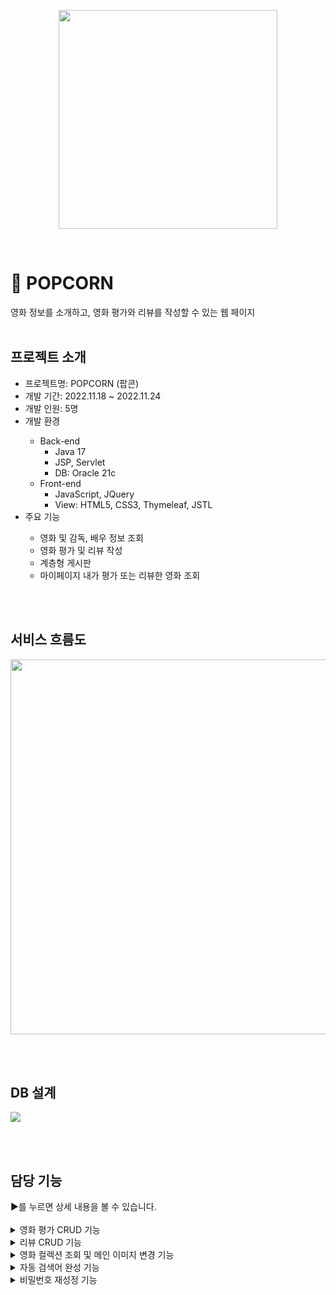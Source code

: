 <p align="center">
  <img src="https://github.com/yy-ham/Popcorn/assets/118264054/b799b1d5-260d-41ce-b76a-e502daf27df8" width="350">
</p>
<br>

# 🍿 POPCORN
영화 정보를 소개하고, 영화 평가와 리뷰를 작성할 수 있는 웹 페이지
<br>
<br>

<h2>프로젝트 소개</h2>
<ul>
  <li>프로젝트명: POPCORN (팝콘)</li>
  <li>개발 기간: 2022.11.18 ~ 2022.11.24</li>
  <li>개발 인원: 5명</li>
  <li>개발 환경</li>
  <ul>
    <li>Back-end
      <ul>
        <li>Java 17</li>
        <li>JSP, Servlet</li>
        <li>DB: Oracle 21c</li>
      </ul>
    </li>
    <li>Front-end
      <ul>
        <li>JavaScript, JQuery</li>
        <li>View: HTML5, CSS3, Thymeleaf, JSTL</li>
      </ul>
    </li>
  </ul>
  <li>주요 기능</li>
    <ul>
      <li>영화 및 감독, 배우 정보 조회</li>
      <li>영화 평가 및 리뷰 작성</li>
      <li>계층형 게시판</li>
      <li>마이페이지 내가 평가 또는 리뷰한 영화 조회</li>
    </ul>
</ul>
<br>
<br>

<h2>서비스 흐름도</h2>
<p>
  <img src="https://github.com/yy-ham/Trip-Contest/assets/118264054/bffedade-5a45-447d-bbe4-3bab6d7bc943" width="600">
</p>
<br>
<br>

<h2>DB 설계</h2>
<p>
  <img src="https://github.com/yy-ham/Trip-Contest/assets/118264054/0e9ce8dd-b8b2-4c39-a53f-bdbc07d42063">
</p>
<br>
<br>

<h2>담당 기능</h2>
▶를 누르면 상세 내용을 볼 수 있습니다.
<br>
<br>
<details>
  <summary>영화 평가 CRUD 기능</summary>
  <br>
  영화 평가
</details>
<details>
  <summary>리뷰 CRUD 기능</summary>
  <br>
  리뷰
</details>
<details>
  <summary>영화 컬렉션 조회 및 메인 이미지 변경 기능</summary>
  <br>
  영화 컬렉션
</details>
<details>
  <summary>자동 검색어 완성 기능</summary>
  <br>
  자동 검색어 완성
</details>
<details>
  <summary>비밀번호 재성정 기능</summary>
  <br>
  비밀번호 재설정 기능
</details>

